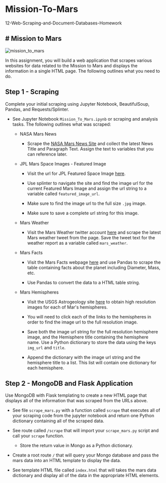 # Mission-To-Mars
12-Web-Scraping-and-Document-Databases-Homework

## # Mission to Mars

![mission_to_mars](Images/mission_to_mars.png)

In this assignment, you will build a web application that scrapes various websites for data related to the Mission to Mars and displays the information in a single HTML page. The following outlines what you need to do.

## Step 1 - Scraping

Complete your initial scraping using Jupyter Notebook, BeautifulSoup, Pandas, and Requests/Splinter.

* See Jupyter Notebook `Mission_To_Mars.ipynb` or scraping and analysis tasks. The following outlines what was scraped:

    * NASA Mars News

        * Scrape the [NASA Mars News Site](https://mars.nasa.gov/news/) and collect the latest News Title and Paragraph Text. Assign the text to variables that you can reference later.

    * JPL Mars Space Images - Featured Image

        * Visit the url for JPL Featured Space Image [here](https://www.jpl.nasa.gov/spaceimages/?search=&category=Mars).

        * Use splinter to navigate the site and find the image url for the current Featured Mars Image and assign the url string to a variable called `featured_image_url`.

        * Make sure to find the image url to the full size `.jpg` image.

        * Make sure to save a complete url string for this image.

    * Mars Weather

        * Visit the Mars Weather twitter account [here](https://twitter.com/marswxreport?lang=en) and scrape the latest Mars weather tweet from the page. Save the tweet text for the weather report as a variable called `mars_weather`.

    * Mars Facts

        * Visit the Mars Facts webpage [here](https://space-facts.com/mars/) and use Pandas to scrape the table containing facts about the planet including Diameter, Mass, etc.

        * Use Pandas to convert the data to a HTML table string.

    * Mars Hemispheres

        * Visit the USGS Astrogeology site [here](https://astrogeology.usgs.gov/search/results?q=hemisphere+enhanced&k1=target&v1=Mars) to obtain high resolution images for each of Mar's hemispheres.

        * You will need to click each of the links to the hemispheres in order to find the image url to the full resolution image.

        * Save both the image url string for the full resolution hemisphere image, and the Hemisphere title containing the hemisphere name. Use a Python dictionary to store the data using the keys `img_url` and `title`.

        * Append the dictionary with the image url string and the hemisphere title to a list. This list will contain one dictionary for each hemisphere.


## Step 2 - MongoDB and Flask Application

Use MongoDB with Flask templating to create a new HTML page that displays all of the information that was scraped from the URLs above.

* See file `scrape_mars.py` with a function called `scrape` that executes all of your scraping code from the jupyter notebook and return one Python dictionary containing all of the scraped data.

* See route called `/scrape` that will import your `scrape_mars.py` script and call your `scrape` function.

  * Store the return value in Mongo as a Python dictionary.

* Create a root route `/` that will query your Mongo database and pass the mars data into an HTML template to display the data.

* See template HTML file called `index.html` that will takes the mars data dictionary and display all of the data in the appropriate HTML elements. 






